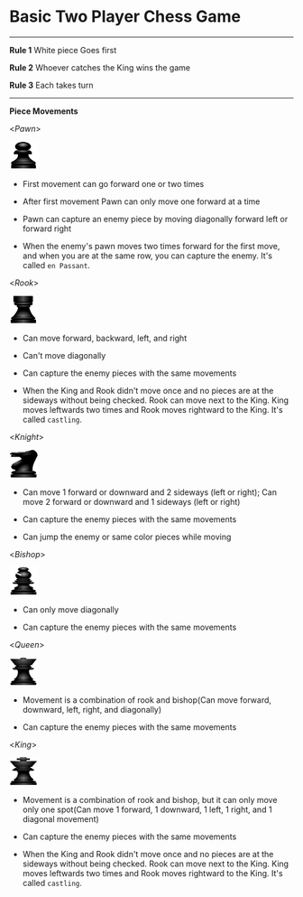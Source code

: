 # Basic Two Player Chess Game
___
**Rule 1**
White piece Goes first

**Rule 2**
Whoever catches the King wins the game

**Rule 3**
Each takes turn

___
**Piece Movements**

<*Pawn*>

<img src="https://github.com/marcos-commits/chess_project/blob/main/img/blackPawn.png" width="50px" height="50px" title="blackPawn" /> 
  
 * First movement can go forward one or two times
   
 * After first movement Pawn can only move one forward at a time
   
 * Pawn can capture an enemy piece by moving diagonally forward left or forward right
   
 * When the enemy's pawn moves two times forward for the first move, and when you are at the same row, you can capture the enemy. It's called `en Passant`.


<*Rook*>

<img src="https://github.com/marcos-commits/chess_project/blob/main/img/blackRook.png" width="50px" height="50px" title="blackRook" />

 * Can move forward, backward, left, and right
   
 * Can't move diagonally
   
 * Can capture the enemy pieces with the same movements
   
 * When the King and Rook didn't move once and no pieces are at the sideways without being checked. Rook can move next to the King. King moves leftwards two times and Rook moves rightward to the King. It's called `castling`.


<*Knight*>

<img src="https://github.com/marcos-commits/chess_project/blob/main/img/blackKnight.png" width="50px" height="50px" title="blackKnight" />

 * Can move 1 forward or downward and 2 sideways (left or right); Can move 2 forward or downward and 1 sideways (left or right)
   
 * Can capture the enemy pieces with the same movements
   
 * Can jump the enemy or same color pieces while moving


<*Bishop*>

<img src="https://github.com/marcos-commits/chess_project/blob/main/img/blackBishop.png" width="50px" height="50px" title="blackBishop" />

 * Can only move diagonally
   
 * Can capture the enemy pieces with the same movements


<*Queen*>

<img src="https://github.com/marcos-commits/chess_project/blob/main/img/blackQueen.png" width="50px" height="50px" title="blackQueen" />

 * Movement is a combination of rook and bishop(Can move forward, downward, left, right, and diagonally)
   
 * Can capture the enemy pieces with the same movements
   

<*King*>

<img src="https://github.com/marcos-commits/chess_project/blob/main/img/blackKing.png" width="50px" height="50px" title="blackKing" />

 * Movement is a combination of rook and bishop, but it can only move only one spot(Can move 1 forward, 1 downward, 1 left, 1 right, and 1 diagonal movement)
   
 * Can capture the enemy pieces with the same movements

 * When the King and Rook didn't move once and no pieces are at the sideways without being checked. Rook can move next to the King. King moves leftwards two times and Rook moves rightward to the King. It's called `castling`.
   
   








